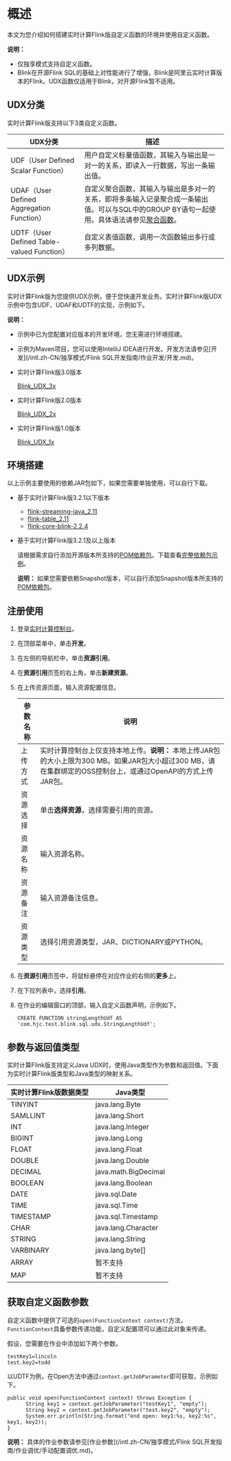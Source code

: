 # 概述

本文为您介绍如何搭建实时计算Flink版自定义函数的环境并使用自定义函数。

**说明：**

-   仅独享模式支持自定义函数。
-   Blink在开源Flink SQL的基础上对性能进行了增强，Blink是阿里云实时计算版本的Flink。UDX函数仅适用于Blink，对开源Flink暂不适用。

## UDX分类

实时计算Flink版支持以下3类自定义函数。

|UDX分类|描述|
|-----|--|
|UDF（User Defined Scalar Function）|用户自定义标量值函数，其输入与输出是一对一的关系，即读入一行数据，写出一条输出值。|
|UDAF（User Defined Aggregation Function）|自定义聚合函数，其输入与输出是多对一的关系，即将多条输入记录聚合成一条输出值。可以与SQL中的GROUP BY语句一起使用。具体语法请参见[聚合函数](/intl.zh-CN/开发/SQL及函数/内建函数/聚合函数.md)。|
|UDTF（User Defined Table-valued Function）|自定义表值函数，调用一次函数输出多行或多列数据。|

## UDX示例

实时计算Flink版为您提供UDX示例，便于您快速开发业务。实时计算Flink版UDX示例中包含UDF、UDAF和UDTF的实现，示例如下。

**说明：**

-   示例中已为您配置对应版本的开发环境，您无需进行环境搭建。
-   示例为Maven项目，您可以使用IntelliJ IDEA进行开发。开发方法请参见[开发](/intl.zh-CN/独享模式/Flink SQL开发指南/作业开发/开发.md)。

-   实时计算Flink版3.0版本

    [Blink\_UDX\_3x](https://github.com/RealtimeCompute/blink_udx_3x)

-   实时计算Flink版2.0版本

    [Blink\_UDX\_2x](https://github.com/RealtimeCompute/blink_udx_2x)

-   实时计算Flink版1.0版本

    [Blink\_UDX\_1x](https://github.com/RealtimeCompute/blink_udx_1x)


## 环境搭建

以上示例主要使用的依赖JAR包如下，如果您需要单独使用，可以自行下载。

-   基于实时计算Flink版3.2.1以下版本
    -   [flink-streaming-java\_2.11](http://docs-aliyun.cn-hangzhou.oss.aliyun-inc.com/assets/attach/98378/cn_zh/1543327398632/flink-streaming-java_2.11-blink-2.2.4.jar)
    -   [flink-table\_2.11](http://docs-aliyun.cn-hangzhou.oss.aliyun-inc.com/assets/attach/98378/cn_zh/1543327437386/flink-table_2.11-blink-2.2.4.jar)
    -   [flink-core-blink-2.2.4](http://docs-aliyun.cn-hangzhou.oss.aliyun-inc.com/assets/attach/98378/cn_zh/1543326995841/flink-core-blink-2.2.4.jar)
-   基于实时计算Flink版3.2.1及以上版本

    请根据需求自行添加开源版本所支持的[POM依赖包](https://search.maven.org/search?q=com.alibaba.blink)。下载查看[完整依赖包示例](http://docs-aliyun.cn-hangzhou.oss.aliyun-inc.com/assets/attach/111995/cn_zh/1553501574644/pom.xml)。

    **说明：** 如果您需要依赖Snapshot版本，可以自行添加Snapshot版本所支持的[POM依赖包](https://oss.sonatype.org/content/repositories/snapshots/com/alibaba/blink/flink-core/)。


## 注册使用

1.  登录[实时计算控制台](https://stream.console.aliyun.com)。
2.  在顶部菜单中，单击**开发**。
3.  在左侧的导航栏中，单击**资源引用**。
4.  在**资源引用**页签的右上角，单击**新建资源**。
5.  在上传资源页面，输入资源配置信息。

    |参数名称|说明|
    |----|--|
    |上传方式|实时计算控制台上仅支持本地上传。**说明：** 本地上传JAR包的大小上限为300 MB。如果JAR包大小超过300 MB，请在集群绑定的OSS控制台上，或通过OpenAPI的方式上传JAR包。 |
    |资源选择|单击**选择资源**，选择需要引用的资源。|
    |资源名称|输入资源名称。|
    |资源备注|输入资源备注信息。|
    |资源类型|选择引用资源类型，JAR、DICTIONARY或PYTHON。|

6.  在**资源引用**页签中，将鼠标悬停在对应作业的右侧的**更多**上。
7.  在下拉列表中，选择**引用**。
8.  在作业的编辑窗口的顶部，输入自定义函数声明，示例如下。

    ```
    CREATE FUNCTION stringLengthUdf AS 'com.hjc.test.blink.sql.udx.StringLengthUdf';
    ```


## 参数与返回值类型

实时计算Flink版支持定义Java UDX时，使用Java类型作为参数和返回值。下面为实时计算Flink版类型和Java类型的映射关系。

|实时计算Flink版数据类型|Java类型|
|--------------|------|
|TINYINT|java.lang.Byte|
|SAMLLINT|java.lang.Short|
|INT|java.lang.Integer|
|BIGINT|java.lang.Long|
|FLOAT|java.lang.Float|
|DOUBLE|java.lang.Double|
|DECIMAL|java.math.BigDecimal|
|BOOLEAN|java.lang.Boolean|
|DATE|java.sql.Date|
|TIME|java.sql.Time|
|TIMESTAMP|java.sql.Timestamp|
|CHAR|java.lang.Character|
|STRING|java.lang.String|
|VARBINARY|java.lang.byte\[\]|
|ARRAY|暂不支持|
|MAP|暂不支持|

## 获取自定义函数参数

自定义函数中提供了可选的`open(FunctionContext context)`方法，`FunctionContext`具备参数传递功能，自定义配置项可以通过此对象来传递。

假设，您需要在作业中添加如下两个参数。

```
testKey1=lincoln
test.key2=todd
```

以UDTF为例，在Open方法中通过`context.getJobParameter`即可获取，示例如下。

```
public void open(FunctionContext context) throws Exception {
      String key1 = context.getJobParameter("testKey1", "empty");
      String key2 = context.getJobParameter("test.key2", "empty");
      System.err.println(String.format("end open: key1:%s, key2:%s", key1, key2));
}
```

**说明：** 具体的作业参数请参见[作业参数](/intl.zh-CN/独享模式/Flink SQL开发指南/作业调优/手动配置调优.md)。

